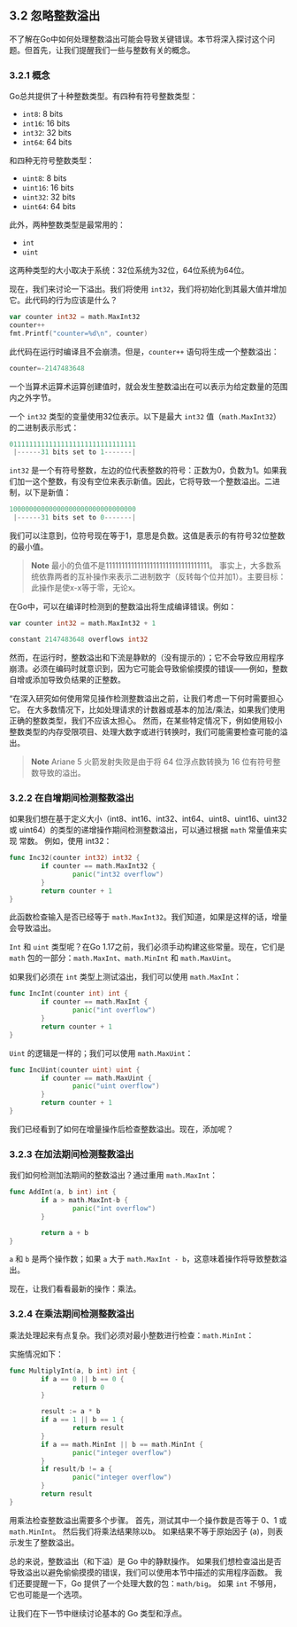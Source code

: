 ## 3.2 忽略整数溢出

不了解在Go中如何处理整数溢出可能会导致关键错误。本节将深入探讨这个问题。但首先，让我们提醒我们一些与整数有关的概念。

### 3.2.1 概念

Go总共提供了十种整数类型。有四种有符号整数类型：

* `int8`: 8 bits
* `int16`: 16 bits
* `int32`: 32 bits
* `int64`: 64 bits

和四种无符号整数类型：

* `uint8`: 8 bits
* `uint16`: 16 bits
* `uint32`: 32 bits
* `uint64`: 64 bits

此外，两种整数类型是最常用的：

* `int`
* `uint`

这两种类型的大小取决于系统：32位系统为32位，64位系统为64位。

现在，我们来讨论一下溢出。我们将使用 `int32`，我们将初始化到其最大值并增加它。此代码的行为应该是什么？

```go
var counter int32 = math.MaxInt32
counter++
fmt.Printf("counter=%d\n", counter)
```

此代码在运行时编译且不会崩溃。但是，`counter++` 语句将生成一个整数溢出：

```go
counter=-2147483648
```

一个当算术运算术运算创建值时，就会发生整数溢出在可以表示为给定数量的范围内之外字节。

一个 `int32` 类型的变量使用32位表示。以下是最大 `int32` 值（`math.MaxInt32`）的二进制表示形式：

```go
01111111111111111111111111111111
 |------31 bits set to 1-------|
```

`int32` 是一个有符号整数，左边的位代表整数的符号：正数为0，负数为1。如果我们加一这个整数，有没有空位来表示新值。因此，它将导致一个整数溢出。二进制，以下是新值：

```go
10000000000000000000000000000000
 |------31 bits set to 0-------|
```

我们可以注意到，位符号现在等于1，意思是负数。这值是表示的有符号32位整数的最小值。

> **Note** 最小的负值不是111111111111111111111111111111111。 事实上，大多数系统依靠两者的互补操作来表示二进制数字（反转每个位并加1）。主要目标：此操作是使x-x等于零，无论x。

在Go中，可以在编译时检测到的整数溢出将生成编译错误。例如：

```go
var counter int32 = math.MaxInt32 + 1
```

```go
constant 2147483648 overflows int32
```

然而，在运行时，整数溢出和下流是静默的（没有提示的）；它不会导致应用程序崩溃。必须在编码时就意识到，因为它可能会导致偷偷摸摸的错误——例如，整数自增或添加导致负结果的正整数。

“在深入研究如何使用常见操作检测整数溢出之前，让我们考虑一下何时需要担心它。 在大多数情况下，比如处理请求的计数器或基本的加法/乘法，如果我们使用正确的整数类型，我们不应该太担心。 然而，在某些特定情况下，例如使用较小整数类型的内存受限项目、处理大数字或进行转换时，我们可能需要检查可能的溢出。

> **Note** Ariane 5 火箭发射失败是由于将 64 位浮点数转换为 16 位有符号整数导致的溢出。

### 3.2.2 在自增期间检测整数溢出

如果我们想在基于定义大小（int8、int16、int32、int64、uint8、uint16、uint32 或 uint64）的类型的递增操作期间检测整数溢出，可以通过根据 `math` 常量值来实现 常数。 例如，使用 int32：

```go
func Inc32(counter int32) int32 {
        if counter == math.MaxInt32 {
                panic("int32 overflow")
        }
        return counter + 1
}
```

此函数检查输入是否已经等于 `math.MaxInt32`。我们知道，如果是这样的话，增量会导致溢出。

`Int` 和 `uint` 类型呢？在Go 1.17之前，我们必须手动构建这些常量。现在，它们是 `math` 包的一部分：`math.MaxInt`、`math.MinInt` 和 `math.MaxUint`。

如果我们必须在 `int` 类型上测试溢出，我们可以使用 `math.MaxInt`：

```go
func IncInt(counter int) int {
        if counter == math.MaxInt {
                panic("int overflow")
        }
        return counter + 1
}
```

`Uint` 的逻辑是一样的；我们可以使用 `math.MaxUint`：

```go
func IncUint(counter uint) uint {
        if counter == math.MaxUint {
                panic("uint overflow")
        }
        return counter + 1
}
```

我们已经看到了如何在增量操作后检查整数溢出。现在，添加呢？

### 3.2.3 在加法期间检测整数溢出

我们如何检测加法期间的整数溢出？通过重用 `math.MaxInt`：

```go
func AddInt(a, b int) int {
        if a > math.MaxInt-b {
                panic("int overflow")
        }

        return a + b
}
```

`a` 和 `b` 是两个操作数；如果 `a` 大于 `math.MaxInt - b`，这意味着操作将导致整数溢出。

现在，让我们看看最新的操作：乘法。

### 3.2.4 在乘法期间检测整数溢出

乘法处理起来有点复杂。我们必须对最小整数进行检查：`math.MinInt`：

实施情况如下：

```go
func MultiplyInt(a, b int) int {
        if a == 0 || b == 0 {
                return 0
        }

        result := a * b
        if a == 1 || b == 1 {
                return result
        }
        if a == math.MinInt || b == math.MinInt {
                panic("integer overflow")
        }
        if result/b != a {
                panic("integer overflow")
        }
        return result
}
```

用乘法检查整数溢出需要多个步骤。 首先，测试其中一个操作数是否等于 0、1 或 `math.MinInt`。 然后我们将乘法结果除以b。 如果结果不等于原始因子 (a)，则表示发生了整数溢出。

总的来说，整数溢出（和下溢）是 Go 中的静默操作。 如果我们想检查溢出是否导致溢出以避免偷偷摸摸的错误，我们可以使用本节中描述的实用程序函数。 我们还要提醒一下，Go 提供了一个处理大数的包：`math/big`。 如果 `int` 不够用，它也可能是一个选项。

让我们在下一节中继续讨论基本的 Go 类型和浮点。

